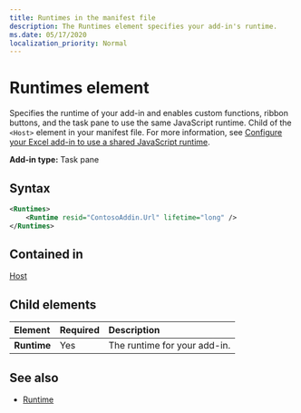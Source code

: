 ```yaml
---
title: Runtimes in the manifest file 
description: The Runtimes element specifies your add-in's runtime.
ms.date: 05/17/2020
localization_priority: Normal
---
```

# Runtimes element

Specifies the runtime of your add-in and enables custom functions, ribbon buttons, and the task pane to use the same JavaScript runtime. Child of the `<Host>` element in your manifest file. For more information, see [Configure your Excel add-in to use a shared JavaScript runtime](../../excel/configure-your-add-in-to-use-a-shared-runtime.md).

**Add-in type:** Task pane

## Syntax

```XML
<Runtimes>
    <Runtime resid="ContosoAddin.Url" lifetime="long" />
</Runtimes>
```

## Contained in 
[Host](./host.md)

## Child elements

|  Element |  Required  |  Description  |
|:-----|:-----|:-----|
|  **Runtime**     | Yes |  The runtime for your add-in.

## See also

- [Runtime](runtime.md)
